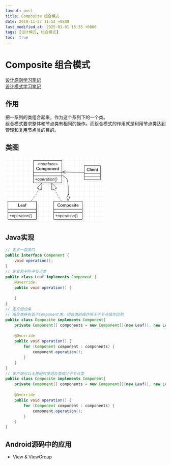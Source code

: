 ```yaml
---
layout: post
title: Composite 组合模式
date: 2019-11-27 11:52 +0800
last_modified_at: 2025-01-01 15:35 +0800
tags: [设计模式, 组合模式]
toc:  true
---
```

# Composite 组合模式

[设计原则学习笔记](https://www.jianshu.com/p/f7f79adad32b)  
[设计模式学习笔记](https://www.jianshu.com/p/08bf9381697c)  
## 作用
把一系列的类组合起来，作为这个系列下的一个类。  
组合模式要求整体和节点类有相同的操作。而组合模式的作用就是利用节点类达到管理和复用节点类的目的。
## 类图
![组合模式类图](https://github.com/Charles199310/Charles199310.github.io/blob/main/assets/images/composite_01.PNG?raw=true)
## Java实现
```Java
// 定义一套接口
public interface Component {
    void operation();
}
// 定义若干叶子节点类
public class Leaf implements Component {
    @Override
    public void operation() {

    }
}
// 定义组合类
// 组合类持有若干Component类，组合类的操作等于子节点操作的和
public class Composite implements Component{
    private Component[] components = new Component[]{new Leaf(), new Leaf()};

    @Override
    public void operation() {
        for (Component component : components) {
            component.operation();
        }
    }
}
// 客户端可以无差别的使组合类或叶子节点类
public class Composite implements Component{
    private Component[] components = new Component[]{new Leaf(), new Leaf()};

    @Override
    public void operation() {
        for (Component component : components) {
            component.operation();
        }
    }
}
```
## Android源码中的应用
* View & ViewGroup

